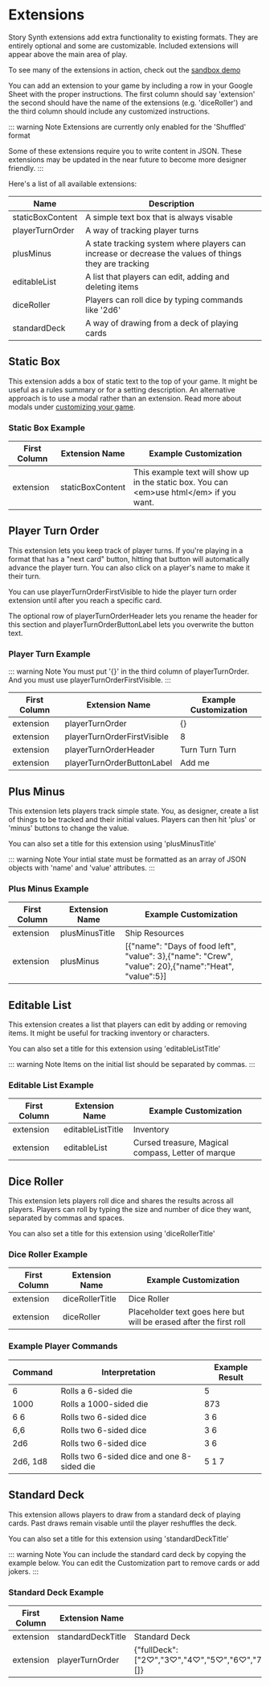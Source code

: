 # Extensions

Story Synth extensions add extra functionality to existing formats. They are entirely optional and some are customizable. Included extensions will appear above the main area of play.

To see many of the extensions in action, check out the [sandbox demo](https://storysynth.org/#/Sandbox/1wkNipcFfxrKAfyEIppifGLjjjbkwVJLEwcKmvq3s5zs)

You can add an extension to your game by including a row in your Google Sheet with the proper instructions. The first column should say 'extension' the second should have the name of the extensions (e.g. 'diceRoller') and the third column should include any customized instructions.

::: warning Note
Extensions are currently only enabled for the 'Shuffled' format

Some of these extensions require you to write content in JSON. These extensions may be updated in the near future to become more designer friendly.
:::

Here's a list of all available extensions:

| Name             | Description                                                                                           |
| ---------------- | ----------------------------------------------------------------------------------------------------- |
| staticBoxContent | A simple text box that is always visable                                                              |
| playerTurnOrder  | A way of tracking player turns                                                                        |
| plusMinus        | A state tracking system where players can increase or decrease the values of things they are tracking |
| editableList     | A list that players can edit, adding and deleting items                                               |
| diceRoller       | Players can roll dice by typing commands like '2d6'                                                   |
| standardDeck     | A way of drawing from a deck of playing cards                                                         |

## Static Box

This extension adds a box of static text to the top of your game. It might be useful as a rules summary or for a setting description. An alternative approach is to use a modal rather than an extension. Read more about modals under [customizing your game](http://localhost:8080/guide/design.html#_3-customize-the-style-title-and-byline-and-blurb).

### Static Box Example

| First Column | Extension Name   | Example Customization                                                                        |
| ------------ | ---------------- | -------------------------------------------------------------------------------------------- |
| extension    | staticBoxContent | This example text will show up in the static box. You can \<em\>use html\</em\> if you want. |

## Player Turn Order

This extension lets you keep track of player turns. If you're playing in a format that has a "next card" button, hitting that button will automatically advance the player turn. You can also click on a player's name to make it their turn.

You can use playerTurnOrderFirstVisible to hide the player turn order extension until after you reach a specific card.

The optional row of playerTurnOrderHeader lets you rename the header for this section and playerTurnOrderButtonLabel lets you overwrite the button text.

### Player Turn Example

::: warning Note
You must put '{}' in the third column of playerTurnOrder. And you must use playerTurnOrderFirstVisible.
:::

| First Column | Extension Name              | Example Customization |
| ------------ | --------------------------- | --------------------- |
| extension    | playerTurnOrder             | {}                    |
| extension    | playerTurnOrderFirstVisible | 8                     |
| extension    | playerTurnOrderHeader       | Turn Turn Turn        |
| extension    | playerTurnOrderButtonLabel  | Add me                |

## Plus Minus

This extension lets players track simple state. You, as designer, create a list of things to be tracked and their initial values. Players can then hit 'plus' or 'minus' buttons to change the value.

You can also set a title for this extension using 'plusMinusTitle'

::: warning Note
Your intial state must be formatted as an array of JSON objects with 'name' and 'value' attributes.
:::

### Plus Minus Example

| First Column | Extension Name | Example Customization                                                                                |
| ------------ | -------------- | ---------------------------------------------------------------------------------------------------- |
| extension    | plusMinusTitle | Ship Resources                                                                                       |
| extension    | plusMinus      | [{"name": "Days of food left", "value": 3},{"name": "Crew", "value": 20},{"name":"Heat", "value":5}] |

## Editable List

This extension creates a list that players can edit by adding or removing items. It might be useful for tracking inventory or characters.

You can also set a title for this extension using 'editableListTitle'

::: warning Note
Items on the initial list should be separated by commas.
:::

### Editable List Example

| First Column | Extension Name    | Example Customization                              |
| ------------ | ----------------- | -------------------------------------------------- |
| extension    | editableListTitle | Inventory                                          |
| extension    | editableList      | Cursed treasure, Magical compass, Letter of marque |

## Dice Roller

This extension lets players roll dice and shares the results across all players. Players can roll by typing the size and number of dice they want, separated by commas and spaces.

You can also set a title for this extension using 'diceRollerTitle'

### Dice Roller Example

| First Column | Extension Name  | Example Customization                                              |
| ------------ | --------------- | ------------------------------------------------------------------ |
| extension    | diceRollerTitle | Dice Roller                                                        |
| extension    | diceRoller      | Placeholder text goes here but will be erased after the first roll |

### Example Player Commands

| Command  | Interpretation                             | Example Result |
| -------- | ------------------------------------------ | -------------- |
| 6        | Rolls a 6-sided die                        | 5              |
| 1000     | Rolls a 1000-sided die                     | 873            |
| 6 6      | Rolls two 6-sided dice                     | 3 6            |
| 6,6      | Rolls two 6-sided dice                     | 3 6            |
| 2d6      | Rolls two 6-sided dice                     | 3 6            |
| 2d6, 1d8 | Rolls two 6-sided dice and one 8-sided die | 5 1 7          |

## Standard Deck

This extension allows players to draw from a standard deck of playing cards. Past draws remain visable until the player reshuffles the deck.

You can also set a title for this extension using 'standardDeckTitle'

::: warning Note
You can include the standard card deck by copying the example below. You can edit the Customization part to remove cards or add jokers.
:::

### Standard Deck Example

| First Column | Extension Name    | Example Customization                                                                                                                                                                                                                                                                                  |
| ------------ | ----------------- | ------------------------------------------------------------------------------------------------------------------------------------------------------------------------------------------------------------------------------------------------------------------------------------------------------ |
| extension    | standardDeckTitle | Standard Deck                                                                                                                                                                                                                                                                                          |
| extension    | playerTurnOrder   | {"fullDeck":["2♡","3♡","4♡","5♡","6♡","7♡","8♡","9♡","10♡","J♡","Q♡","K♡","A♡","2♢","3♢","4♢","5♢","6♢","7♢","8♢","9♢","10♢","J♢","Q♢","K♢","A♢","2♣","3♣","4♣","5♣","6♣","7♣","8♣","9♣","10♣","J♣","Q♣","K♣","A♣","2♠","3♠","4♠","5♠","6♠","7♠","8♠","9♠","10♠","J♠","Q♠","K♠","A♠"],"drawnCards":[]} |
